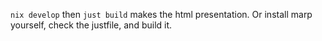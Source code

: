 `nix develop` then `just build` makes the html presentation. Or install marp yourself, check the justfile, and build it.